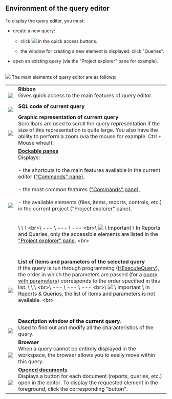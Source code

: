 


## Environment of the query editor 
			



<a name="NOTE1"></a>
<a name="NOTE1_1"></a>
To display the query editor, you must: 

- create a new query: 

	- click ![](https://doc.pcsoft.fr/en-US/images/image.awp?langid=3&name=ico_nouveau.gif) in the quick access buttons. 

	- the window for creating a new element is displayed: click "Queries".




- open an existing query (via the "Project explorer" pane for example).

<br>![](https://doc.pcsoft.fr/en-US/images/image.awp?langid=3&name=Requete_Interface.gif&type=thumb)
The main elements of query editor are as follows:


|   |   |
| --- | --- |
| <br>![](https://doc.pcsoft.fr/en-US/images/image.awp?langid=3&name=CERCLE1.gif)<br> | **Ribbon**<br>Gives quick access to the main features of query editor. |
| <br>![](https://doc.pcsoft.fr/en-US/images/image.awp?langid=3&name=CERCLE2.gif)<br> | **SQL code of current query** |
| <br>![](https://doc.pcsoft.fr/en-US/images/image.awp?langid=3&name=CERCLE3.gif)<br> | **Graphic representation of current query**<br>Scrollbars are used to scroll the query representation if the size of this representation is quite large. You also have the ability to perform a zoom (via the mouse for example: Ctrl + Mouse wheel). |
| <br>![](https://doc.pcsoft.fr/en-US/images/image.awp?langid=3&name=CERCLE4.gif)<br> | **[Dockable panes](../Editeurs/2027001.md)**<br>Displays:<br><br>- the shortcuts to the main features available in the current editor (["Commands" pane](../Editeurs/2027010.md)), <br><br>- the most common features (["Commands" pane](../Editeurs/2027010.md)), <br><br>- the available elements (files, items, reports, controls, etc.) in the current project (["Project explorer" pane](../Editeurs/2027029.md)).<br><br><br>\   \   \   \<br>\ --- \ --- \ --- \<br>\ ![](https://doc.pcsoft.fr/en-US/images/image.awp?langid=3&name=ER.png) \ Important \ In Reports and Queries, only the accessible elements are listed in the ["Project explorer" pane](../Editeurs/2027029.md). \<br><br><br><br> |
| <br>![](https://doc.pcsoft.fr/en-US/images/image.awp?langid=3&name=Cercle5.gif)<br> | **List of items and parameters of the selected query**<br>If the query is run through programming ([HExecuteQuery](../WDLang4/3044080.md)), the order in which the parameters are passed (for a [query with parameters](../WDLang4/3044080.md)) corresponds to the order specified in this list. \   \   \   \<br>\ --- \ --- \ --- \<br>\ ![](https://doc.pcsoft.fr/en-US/images/image.awp?langid=3&name=ER.png) \ Important \ In Reports & Queries, the list of items and parameters is not available. \<br><br><br><br> |
| <br>![](https://doc.pcsoft.fr/en-US/images/image.awp?langid=3&name=CERCLE6.gif)<br> | **Description window of the current query**.<br>Used to find out and modify all the characteristics of the query. |
| <br>![](https://doc.pcsoft.fr/en-US/images/image.awp?langid=3&name=CERCLE7.gif)<br> | **Browser**<br>When a query cannot be entirely displayed in the workspace, the browser allows you to easily move within this query. |
| <br>![](https://doc.pcsoft.fr/en-US/images/image.awp?langid=3&name=CERCLE8.gif)<br> | **[Opened documents](../Editeurs/2029012.md)**<br>Displays a button for each document (reports, queries, etc.) open in the editor. To display the requested element in the foreground, click the corresponding "button". |




